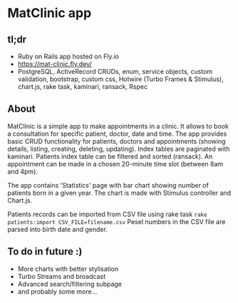 # MatClinic app
## tl;dr
- Ruby on Rails app hosted on Fly.io
- https://mat-clinic.fly.dev/
- PostgreSQL, ActiveRecord CRUDs, enum, service objects, custom validation, bootstrap, custom css, Hotwire (Turbo Frames & Stimulus), chart.js, rake task, kaminari, ransack, Rspec

## About
MatClinic is a simple app to make appointments in a clinic. It allows to book a consultation for specific patient, doctor, date and time. The app provides basic CRUD functionality for patients, doctors and appointments (showing details, listing, creating, deleting, updating). Index tables are paginated with kaminari. Patients index table can be filtered and sorted (ransack). An appointment can be made in a chosen 20-minute time slot (between 8am and 4pm).<br />

The app contains 'Statistics' page with bar chart showing number of patients born in a given year. The chart is made with Stimulus controller and Chart.js. <br />

Patients records can be imported from CSV file using rake task `rake patients:import CSV_FILE=filename.csv` Pesel numbers in the CSV file are parsed into birth date and gender.

## To do in future :)
-	More charts with better stylisation
-	Turbo Streams and broadcast
-	Advanced search/filtering subpage
-   and probably some more...